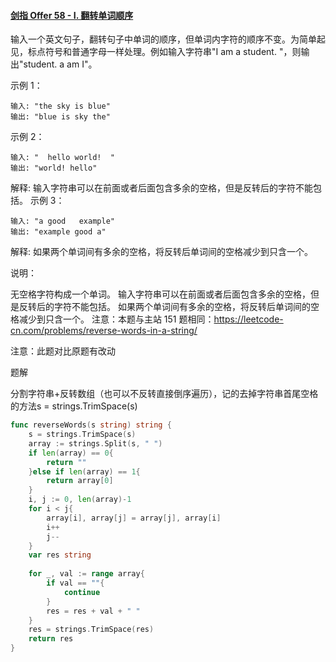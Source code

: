 #### [剑指 Offer 58 - I. 翻转单词顺序](https://leetcode.cn/problems/fan-zhuan-dan-ci-shun-xu-lcof/)

输入一个英文句子，翻转句子中单词的顺序，但单词内字符的顺序不变。为简单起见，标点符号和普通字母一样处理。例如输入字符串"I am a student. "，则输出"student. a am I"。

 

示例 1：

```
输入: "the sky is blue"
输出: "blue is sky the"
```

示例 2：

```
输入: "  hello world!  "
输出: "world! hello"
```

解释: 输入字符串可以在前面或者后面包含多余的空格，但是反转后的字符不能包括。
示例 3：

```
输入: "a good   example"
输出: "example good a"
```

解释: 如果两个单词间有多余的空格，将反转后单词间的空格减少到只含一个。


说明：

无空格字符构成一个单词。
输入字符串可以在前面或者后面包含多余的空格，但是反转后的字符不能包括。
如果两个单词间有多余的空格，将反转后单词间的空格减少到只含一个。
注意：本题与主站 151 题相同：https://leetcode-cn.com/problems/reverse-words-in-a-string/

注意：此题对比原题有改动



题解

分割字符串+反转数组（也可以不反转直接倒序遍历），记的去掉字符串首尾空格的方法s = strings.TrimSpace(s)

```go
func reverseWords(s string) string {
    s = strings.TrimSpace(s)
    array := strings.Split(s, " ")
    if len(array) == 0{
        return ""
    }else if len(array) == 1{
        return array[0]
    }
    i, j := 0, len(array)-1
    for i < j{
        array[i], array[j] = array[j], array[i]
        i++
        j--
    }
    var res string
    
    for _, val := range array{
        if val == ""{
            continue
        }
        res = res + val + " "
    }
    res = strings.TrimSpace(res)
    return res
}

```

